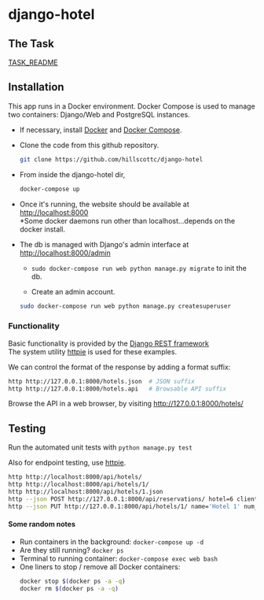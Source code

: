 # django-hotel

## The Task
  [TASK_README](TASK_README.md)


## Installation
This app runs in a Docker environment. Docker Compose is used to manage two containers: Django/Web and PostgreSQL instances.

- If necessary, install <a href="https://docs.docker.com/install/">Docker</a> and <a href="https://docs.docker.com/compose/install/#install-compose">Docker Compose</a>.
- Clone the code from this github repository.
    ```bash
    git clone https://github.com/hillscottc/django-hotel
    ``` 
- From inside the django-hotel dir, 
    ```bash
    docker-compose up
    ```
- Once it's running, the website should be available at  
    <http://localhost:8000>  
*Some docker daemons run other than localhost...depends on the docker install.

- The db is managed with Django's admin interface at <http://localhost:8000/admin>  

    - `sudo docker-compose run web python manage.py migrate` to init the db.

    - Create an admin account.
    ```bash
    sudo docker-compose run web python manage.py createsuperuser
    ```


### Functionality
Basic functionality is provided by the [Django REST framework](http://www.django-rest-framework.org/)  
The system utility [httpie](https://github.com/jakubroztocil/httpie#installation) is used for these examples.

We can control the format of the response by adding a format suffix:
```bash
http http://127.0.0.1:8000/hotels.json  # JSON suffix
http http://127.0.0.1:8000/hotels.api   # Browsable API suffix
```

Browse the API in a web browser, by visiting <http://127.0.0.1:8000/hotels/>


## Testing
Run the automated unit tests with `python manage.py test`

Also for endpoint testing, use [httpie](https://github.com/jakubroztocil/httpie#installation).
```bash
http http://localhost:8000/api/hotels/
http http://localhost:8000/api/hotels/1/
http http://localhost:8000/api/hotels/1.json
http --json POST http://127.0.0.1:8000/api/reservations/ hotel=6 client_name='Jackson' res_date='2020-02-05'
http --json PUT http://127.0.0.1:8000/api/hotels/1/ name='Hotel 1' num_rooms=10 res_buffer=2
```


#### Some random notes
- Run containers in the background: `docker-compose up -d`    
- Are they still running? `docker ps`
- Terminal to running container: `docker-compose exec web bash`
- One liners to stop / remove all Docker containers:
    ```bash
    docker stop $(docker ps -a -q)
    docker rm $(docker ps -a -q)
    ```
